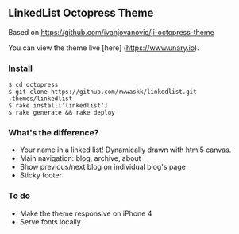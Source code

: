 ## LinkedList Octopress Theme

Based on https://github.com/ivanjovanovic/ji-octopress-theme

You can view the theme live [here] (https://www.unary.io).

### Install
```shell
$ cd octopress
$ git clone https://github.com/rwwaskk/linkedlist.git .themes/linkedlist
$ rake install['linkedlist']
$ rake generate && rake deploy
```

### What's the difference?
* Your name in a linked list! Dynamically drawn with html5 canvas.
* Main navigation: blog, archive, about
* Show previous/next blog on individual blog's page
* Sticky footer

### To do
* Make the theme responsive on iPhone 4
* Serve fonts locally


